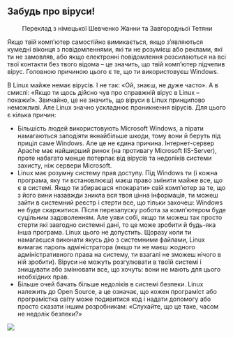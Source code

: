 ﻿



<h2>Забудь про віруси!</h2>

<p align="center">Переклад з німецької Шевченко Жанни та Завгородньої Тетяни

Якщо твій комп’ютер самостійно вимикається, якщо з’являються кумедні віконця з повідомленнями, які ти не розумієш або реклами, які ти не замовляв, або якщо електронні повідомлення розсилаються на всі твої контакти без твого відома – це значить, що твій комп’ютер підчепив вірус. Головною причиною цього є те, що ти використовуєш Windows.

В Linux майже немає вірусів. І не так: «Ой, знаєш, не дуже часто». А в смислі: «Якщо ти щось дійсно чув про справжній вірус в Linux – покажи!». Звичайно, це не значить, що віруси в Linux принципово неможливі. Але Linux значно ускладнює проникнення вірусів. Для цього є кілька причин:

<ul>

<li>Більшість людей використовують Microsoft Windows, а пірати намагаються заподіяти якнайбільше шкоди, тому вони й беруть під приціл саме Windows. Але це не єдина причина. Інтернет-сервер Apache має найширший ринок (на противагу Microsoft IIS-Server), проте набагато менше потерпає від вірусів та недоліків системи захисту, ніж сервери Microsoft.</li>

<li>Linux має розумну систему прав доступу. Під Windows ти (і кожна програма, яку ти встановлюєш) маєш право змінити майже все, що є в системі. Якщо ти збираєшся «покарати» свій комп’ютер за те, що з його вини назавжди зникла вся твоя цінна інформація, ти можеш зайти в системний реєстр і стерти все, що тільки захочеш: Windows не буде скаржитися. Після перезапуску робота за комп’ютером буде суцільним задоволенням. Але уяви собі, якщо ти можеш так просто стерти які завгодно системні дані, то це може зробити й будь-яка інша програма. Linux цього не допустить. Щоразу коли ти намагаєшся виконати якусь дію з системними файлами, Linux вимагає пароль адміністратора (якщо ти не маєш жодного адміністративного права на систему, ти взагалі не зможеш нічого в ній зробити). Віруси не можуть розгулювати в твоїй системі і знищувати або змінювати все, що хочуть: вони не мають для цього необхідних прав.</li>

<li>Більше очей бачать більше недоліків в системі безпеки. Linux належить до Open Source, а це означає, що кожен програміст або програмістка світу може подивитися код і надати допомогу або просто сказати іншим розробникам: «Слухайте, що це таке, часом не недолік безпеки?»</li>

</ul>

<img src="Images/viruses_thumb.png" />




